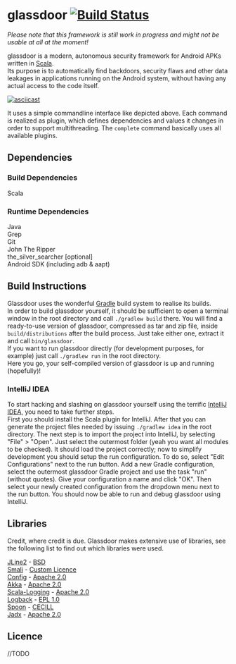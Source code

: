 # glassdoor [![Build Status](https://travis-ci.org/fschrofner/glassdoor.svg?branch=master)](https://travis-ci.org/fschrofner/glassdoor)  
*Please note that this framework is still work in progress and might not be usable at all at the moment!*  

glassdoor is a modern, autonomous security framework for Android APKs written in [Scala](http://scala-lang.org/).  
Its purpose is to automatically find backdoors, security flaws and other data leakages in applications running on the Android system, without having any actual access to the code itself.

[![asciicast](https://asciinema.org/a/70clw1ccnwzl1f0aad4byi26x.png)](https://asciinema.org/a/70clw1ccnwzl1f0aad4byi26x)  

It uses a simple commandline interface like depicted above. Each command is realized as plugin, which defines dependencies and values it changes in order to support multithreading. The `complete` command basically uses all available plugins.  

## Dependencies  
### Build Dependencies  
Scala

### Runtime Dependencies  
Java  
Grep  
Git  
John The Ripper  
the_silver_searcher [optional]  
Android SDK (including adb & aapt)

## Build Instructions  
Glassdoor uses the wonderful [Gradle](https://gradle.org/) build system to realise its builds.  
In order to build glassdoor yourself, it should be sufficient to open a terminal window in the root directory and call `./gradlew build` there. You will find a ready-to-use version of glassdoor, compressed as tar and zip file, inside `build/distributions` after the build process. Just take either one, extract it and call `bin/glassdoor`.  
If you want to run glassdoor directly (for development purposes, for example) just call `./gradlew run` in the root directory.  
Here you go, your self-compiled version of glassdoor is up and running (hopefully)!

### IntelliJ IDEA  
To start hacking and slashing on glassdoor yourself using the terrific [IntelliJ IDEA](https://www.jetbrains.com/idea/), you need to take further steps.  
First you should install the Scala plugin for IntelliJ. After that you can generate the project files needed by issuing `./gradlew idea` in the root directory.
The next step is to import the project into IntelliJ, by selecting "File" > "Open". Just select the outermost folder (yeah you want all modules to be checked).
It should load the project correctly; now to simplify development you should setup the run configuration. To do so, select "Edit Configurations" next to the run button.
Add a new Gradle configuration, select the outermost glassdoor Gradle project and use the task "run" (without quotes). Give your configuration a name and click "OK".
Then select your newly created configuration from the dropdown menu next to the run button. You should now be able to run and debug glassdoor using IntelliJ.

## Libraries  
Credit, where credit is due. Glassdoor makes extensive use of libraries, see the following list to find out which libraries were used.

[JLine2](https://github.com/jline/jline2) - [BSD](https://opensource.org/licenses/bsd-license)  
[Smali](https://github.com/JesusFreke/smali) - [Custom Licence](https://github.com/JesusFreke/smali/blob/master/NOTICE)  
[Config](https://github.com/typesafehub/config) - [Apache 2.0](https://opensource.org/licenses/Apache-2.0)  
[Akka](https://github.com/akka/akka) - [Apache 2.0](https://opensource.org/licenses/Apache-2.0)  
[Scala-Logging](https://github.com/typesafehub/scala-logging) - [Apache 2.0](https://opensource.org/licenses/Apache-2.0)  
[Logback](https://github.com/qos-ch/logback) - [EPL 1.0](https://opensource.org/licenses/EPL-1.0)  
[Spoon](https://github.com/INRIA/spoon) - [CECILL](https://opensource.org/licenses/CECILL-2.1)  
[Jadx](https://github.com/skylot/jadx) - [Apache 2.0](https://opensource.org/licenses/Apache-2.0)  

## Licence  
//TODO
